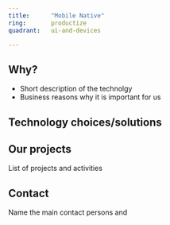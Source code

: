 ```yaml
---
title:      "Mobile Native"
ring:       productize
quadrant:   ui-and-devices

---
```


## Why?
- Short description of the technolgy 
- Business reasons why it is important for us

## Technology choices/solutions


## Our projects 
List of projects and activities


## Contact
Name the main contact persons and 
